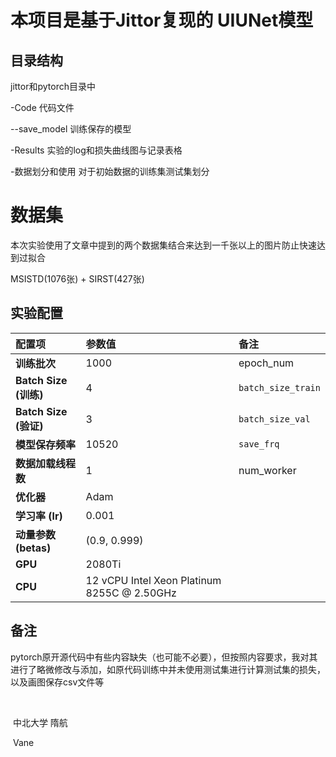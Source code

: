 # 本项目是基于Jittor复现的 UIUNet模型

## 目录结构

jittor和pytorch目录中

-Code 						代码文件

--save_model            训练保存的模型

-Results					  实验的log和损失曲线图与记录表格

-数据划分和使用        对于初始数据的训练集测试集划分



# 数据集

本次实验使用了文章中提到的两个数据集结合来达到一千张以上的图片防止快速达到过拟合

MSISTD(1076张) + SIRST(427张)

## 实验配置

| **配置项**            | **参数值**                                  | **备注**           |
| :-------------------- | :------------------------------------------ | :----------------- |
| **训练批次**          | 1000                                        | epoch_num          |
| **Batch Size (训练)** | 4                                           | `batch_size_train` |
| **Batch Size (验证)** | 3                                           | `batch_size_val`   |
| **模型保存频率**      | 10520                                       | `save_frq`         |
| **数据加载线程数**    | 1                                           | num_worker         |
| **优化器**            | Adam                                        |                    |
| **学习率 (lr)**       | 0.001                                       |                    |
| **动量参数 (betas)**  | (0.9, 0.999)                                |                    |
| **GPU**               | 2080Ti                                      |                    |
| **CPU**               | 12 vCPU Intel Xeon Platinum 8255C @ 2.50GHz |                    |



## 备注

pytorch原开源代码中有些内容缺失（也可能不必要），但按照内容要求，我对其进行了略微修改与添加，如原代码训练中并未使用测试集进行计算测试集的损失，以及画图保存csv文件等











​																			

​																																																			   中北大学 隋航

​																																																							  Vane

